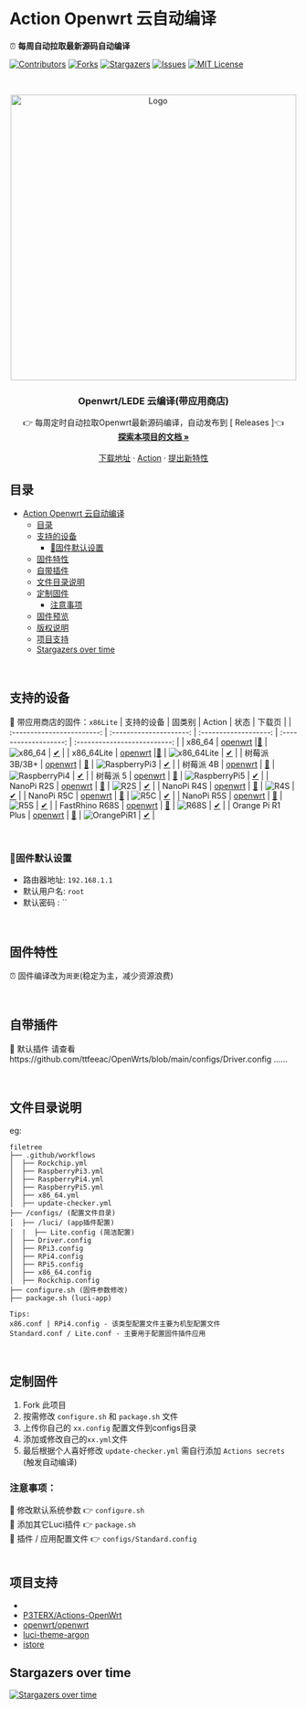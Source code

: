 # Action Openwrt 云自动编译
⏰ **每周自动拉取最新源码自动编译**

[![Contributors][contributors-shield]][contributors-url]
[![Forks][forks-shield]][forks-url]
[![Stargazers][stars-shield]][stars-url]
[![Issues][issues-shield]][issues-url]
[![MIT License][license-shield]][license-url]

<br />

<p align="center">
  <a href="https://github.com/ttfeeac/OpenWrts">
    <img src="./assets/images/action1.jpg" alt="Logo" width="500" />
  </a>
  <h3 align="center">Openwrt/LEDE 云编译(带应用商店)</h3>
  <p align="center">
    👉 每周定时自动拉取Openwrt最新源码编译，自动发布到 [<a herf="https://github.com/ttfeeac/OpenWrts/releases"> Releases </a>]👈
    <br />
    <a href="https://github.com/ttfeeac/OpenWrts"><strong>探索本项目的文档 »</strong></a>
    <br />
    <br />
    <a href="https://github.com/ttfeeac/OpenWrts/releases">下载地址</a>
    ·
    <a href="https://github.com/ttfeeac/OpenWrts/actions">Action</a>
    ·
    <a href="https://github.com/ttfeeac/OpenWrts/issues">提出新特性</a>
  </p>

</p>

## 目录

- [Action Openwrt 云自动编译](#action-openwrt-云自动编译)
  - [目录](#目录)
  - [支持的设备](#支持的设备)
    - [🎯固件默认设置](#固件默认设置)
  - [固件特性](#固件特性)
  - [自带插件](#自带插件)
  - [文件目录说明](#文件目录说明)
  - [定制固件](#定制固件)
    - [注意事项](#注意事项)
  - [固件预览](#固件预览)
  - [版权说明](#版权说明)
  - [项目支持](#项目支持)
  - [Stargazers over time](#stargazers-over-time)

<br>


## 支持的设备
🎯 带应用商店的固件：`x86Lite`
|           支持的设备        |         固类别         |        Action         |            状态          |              下载页          |
| :------------------------: | :---------------------: | :-------------------: | :-------------------: | :--------------------------: |
|             x86_64                    |  [openwrt](https://github.com/openwrt/openwrt) |[🍕](https://github.com/ttfeeac/OpenWrts/actions/workflows/x86_64.yml) | ![x86_64](https://github.com/bigbugcc/openwrts/actions/workflows/x86_64.yml/badge.svg) |  [✔](https://github.com/ttfeeac/OpenWrts/releases) |
| x86_64Lite | [openwrt](https://github.com/openwrt/openwrt) |[🍕](https://github.com/ttfeeac/OpenWrts/actions/workflows/x86_64Lite.yml) | ![x86_64Lite](https://github.com/bigbugcc/openwrts/actions/workflows/x86_64Lite.yml/badge.svg) | [✔](https://github.com/ttfeeac/OpenWrts/releases) |
|             树莓派 3B/3B+             | [openwrt](https://github.com/openwrt/openwrt) | [🍕](https://github.com/ttfeeac/OpenWrts/actions/workflows/RaspberryPi3.yml) | ![RaspberryPi3](https://github.com/bigbugcc/openwrts/actions/workflows/RaspberryPi3.yml/badge.svg) | [✔](https://github.com/ttfeeac/OpenWrts/releases) |
|             树莓派 4B             |  [openwrt](https://github.com/openwrt/openwrt) | [🍕](https://github.com/ttfeeac/OpenWrts/actions/workflows/RaspberryPi4.yml) | ![RaspberryPi4](https://github.com/bigbugcc/openwrts/actions/workflows/RaspberryPi4.yml/badge.svg) |  [✔](https://github.com/ttfeeac/OpenWrts/releases) |
|             树莓派 5             |  [openwrt](https://github.com/openwrt/openwrt) | [🍕](https://github.com/ttfeeac/OpenWrts/actions/workflows/RaspberryPi5.yml) | ![RaspberryPi5](https://github.com/bigbugcc/openwrts/actions/workflows/RaspberryPi5.yml/badge.svg) |  [✔](https://github.com/ttfeeac/OpenWrts/releases) |
|             NanoPi R2S             |  [openwrt](https://github.com/openwrt/openwrt) | [🍕](https://github.com/ttfeeac/OpenWrts/actions/workflows/Rockchip.yml) | ![R2S](https://github.com/bigbugcc/openwrts/actions/workflows/Rockchip.yml/badge.svg) | [✔](https://github.com/ttfeeac/OpenWrts/releases) |
|             NanoPi R4S             |  [openwrt](https://github.com/openwrt/openwrt) | [🍕](https://github.com/ttfeeac/OpenWrts/actions/workflows/Rockchip.yml) | ![R4S](https://github.com/bigbugcc/openwrts/actions/workflows/Rockchip.yml/badge.svg) | [✔](https://github.com/ttfeeac/OpenWrts/releases) |
|             NanoPi R5C             |  [openwrt](https://github.com/openwrt/openwrt) | [🍕](https://github.com/ttfeeac/OpenWrts/actions/workflows/Rockchip.yml) | ![R5C](https://github.com/bigbugcc/openwrts/actions/workflows/Rockchip.yml/badge.svg) | [✔](https://github.com/ttfeeac/OpenWrts/releases) |
|             NanoPi R5S             |  [openwrt](https://github.com/openwrt/openwrt) | [🍕](https://github.com/ttfeeac/OpenWrts/actions/workflows/Rockchip.yml) | ![R5S](https://github.com/bigbugcc/openwrts/actions/workflows/Rockchip.yml/badge.svg) | [✔](https://github.com/ttfeeac/OpenWrts/releases) |
|             FastRhino R68S             |  [openwrt](https://github.com/openwrt/openwrt) | [🍕](https://github.com/ttfeeac/OpenWrts/actions/workflows/Rockchip.yml) | ![R68S](https://github.com/bigbugcc/openwrts/actions/workflows/Rockchip.yml/badge.svg) | [✔](https://github.com/ttfeeac/OpenWrts/releases) |
|             Orange Pi R1 Plus             |  [openwrt](https://github.com/openwrt/openwrt) | [🍕](https://github.com/ttfeeac/OpenWrts/actions/workflows/Rockchip.yml) | ![OrangePiR1](https://github.com/bigbugcc/openwrts/actions/workflows/Rockchip.yml/badge.svg) | [✔](https://github.com/ttfeeac/OpenWrts/releases) |

<br>

### 🎯固件默认设置
- 路由器地址: `192.168.1.1`
- 默认用户名: `root`
- 默认密码  : ``

<br>

## 固件特性
⏰ 固件编译改为`周更`(稳定为主，减少资源浪费)

<br>

## 自带插件
🍕 默认插件
请查看https://github.com/ttfeeac/OpenWrts/blob/main/configs/Driver.config
......

<br>

## 文件目录说明
eg:

```
filetree
├── .github/workflows
│  ├── Rockchip.yml
│  ├── RaspberryPi3.yml
│  ├── RaspberryPi4.yml
│  ├── RaspberryPi5.yml
│  ├── x86_64.yml
│  ├── update-checker.yml
├── /configs/ (配置文件目录)   
│  ├── /luci/ (app插件配置)   
│  |  ├── Lite.config (简洁配置)
│  ├── Driver.config
│  ├── RPi3.config
│  ├── RPi4.config
│  ├── RPi5.config
│  ├── x86_64.config
│  ├── Rockchip.config
├── configure.sh (固件参数修改)
├── package.sh (luci-app)

Tips:
x86.conf | RPi4.config - 该类型配置文件主要为机型配置文件
Standard.conf / Lite.conf - 主要用于配置固件插件应用 
```
<br>

## 定制固件
1. Fork 此项目
2. 按需修改 ```configure.sh``` 和 ```package.sh``` 文件
3. 上传你自己的 ```xx.config``` 配置文件到configs目录
4. 添加或修改自己的``````xx.yml``````文件
5. 最后根据个人喜好修改 ```update-checker.yml``` 需自行添加 ```Actions secrets``` (触发自动编译)

### 注意事项：
📌 修改默认系统参数 👉 ```configure.sh```   
📌 添加其它Luci插件 👉 ```package.sh```   
📌 插件 / 应用配置文件 👉 ```configs/Standard.config```   
<br>

## 项目支持
- [bigbugcc/OpenWrts]:https://github.com/bigbugcc/OpenWrts/
- [P3TERX/Actions-OpenWrt](https://github.com/P3TERX/Actions-OpenWrt)
- [openwrt/openwrt](https://github.com/openwrt/openwrt)
- [luci-theme-argon](https://github.com/jerrykuku/luci-theme-argon)
- [istore](https://github.com/linkease/istore)

## Stargazers over time
[![Stargazers over time](https://starchart.cc/bigbugcc/OpenWrts.svg)](https://starchart.cc/bigbugcc/OpenWrts)

<!-- links -->
[your-project-path]:https://github.com/bigbugcc/OpenWrts/
[contributors-shield]: https://img.shields.io/github/contributors/bigbugcc/OpenWrts?style=flat-square
[contributors-url]: https://github.com/bigbugcc/OpenWrts/graphs/contributors
[forks-shield]: https://img.shields.io/github/forks/bigbugcc/OpenWrts?style=flat-square
[forks-url]: https://github.com/bigbugcc/OpenWrts/network/members
[stars-shield]: https://img.shields.io/github/stars/bigbugcc/OpenWrts?style=flat-square
[stars-url]: https://github.com/bigbugcc/OpenWrts/stargazers
[issues-shield]: https://img.shields.io/github/issues/bigbugcc/OpenWrts?style=flat-square
[issues-url]: https://img.shields.io/github/issues/bigbugcc/OpenWrts
[license-shield]: https://img.shields.io/github/license/bigbugcc/OpenWrts?style=flat-square
[license-url]: https://github.com/bigbugcc/OpenWrts/blob/master/LICENSE
